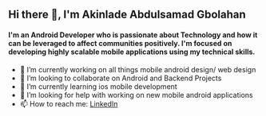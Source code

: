 ## Hi there 👋, I'm Akinlade Abdulsamad Gbolahan

#### I'm an Android Developer who is passionate about Technology and how it can be leveraged to affect communities positively. I'm focused on developing highly scalable mobile applications using my technical skills.

- 🔭 I’m currently working on all things mobile android design/ web design
- 👯 I’m looking to collaborate on Android and Backend Projects
- 🌱 I’m currently learning ios mobile development
- 🤔 I’m looking for help with working on new mobile android applications
- 📫 How to reach me: <a href="https://www.linkedin.com/in/abdulsamad-akinlade-89899a1a9/">LinkedIn</a>
<!--
**kinsomaz/kinsomaz** is a ✨ _special_ ✨ repository because its `README.md` (this file) appears on your GitHub profile.

Here are some ideas to get you started:




- 📫 How to reach me: ...
- 😄 Pronouns: ...
- ⚡ Fun fact: ...
-->
